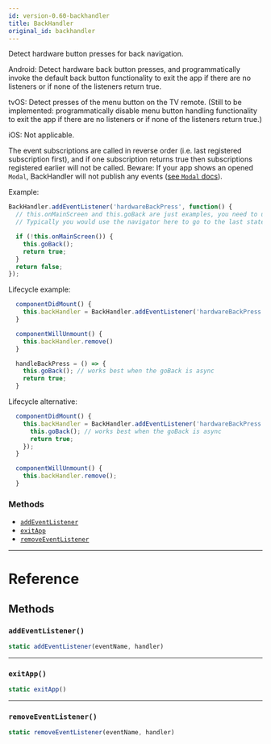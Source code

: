 ```yaml
---
id: version-0.60-backhandler
title: BackHandler
original_id: backhandler
---
```


Detect hardware button presses for back navigation.

Android: Detect hardware back button presses, and programmatically invoke the default back button functionality to exit the app if there are no listeners or if none of the listeners return true.

tvOS: Detect presses of the menu button on the TV remote. (Still to be implemented: programmatically disable menu button handling functionality to exit the app if there are no listeners or if none of the listeners return true.)

iOS: Not applicable.

The event subscriptions are called in reverse order (i.e. last registered subscription first), and if one subscription returns true then subscriptions registered earlier will not be called. Beware: If your app shows an opened `Modal`, BackHandler will not publish any events ([see `Modal` docs](https://facebook.github.io/react-native/docs/modal#onrequestclose)).

Example:

```jsx
BackHandler.addEventListener('hardwareBackPress', function() {
  // this.onMainScreen and this.goBack are just examples, you need to use your own implementation here
  // Typically you would use the navigator here to go to the last state.

  if (!this.onMainScreen()) {
    this.goBack();
    return true;
  }
  return false;
});
```

Lifecycle example:

```jsx
  componentDidMount() {
    this.backHandler = BackHandler.addEventListener('hardwareBackPress', this.handleBackPress);
  }

  componentWillUnmount() {
    this.backHandler.remove()
  }

  handleBackPress = () => {
    this.goBack(); // works best when the goBack is async
    return true;
  }
```

Lifecycle alternative:

```jsx
  componentDidMount() {
    this.backHandler = BackHandler.addEventListener('hardwareBackPress', () => {
      this.goBack(); // works best when the goBack is async
      return true;
    });
  }

  componentWillUnmount() {
    this.backHandler.remove();
  }
```

### Methods

- [`addEventListener`](backhandler.md#addeventlistener)
- [`exitApp`](backhandler.md#exitapp)
- [`removeEventListener`](backhandler.md#removeeventlistener)

---

# Reference

## Methods

### `addEventListener()`

```jsx
static addEventListener(eventName, handler)
```

---

### `exitApp()`

```jsx
static exitApp()
```

---

### `removeEventListener()`

```jsx
static removeEventListener(eventName, handler)
```
